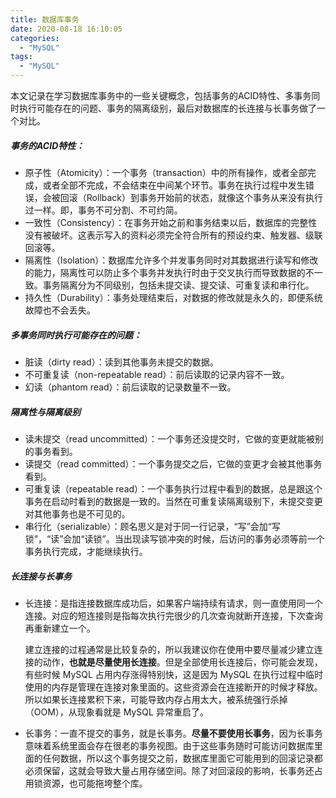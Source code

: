 ```yaml
---
title: 数据库事务
date: 2020-08-18 16:10:05
categories:
  - "MySQL"
tags:
  - "MySQL"
---
```


本文记录在学习数据库事务中的一些关键概念，包括事务的ACID特性、多事务同时执行可能存在的问题、事务的隔离级别，最后对数据库的长连接与长事务做了一个对比。

<!--more-->

##### 事务的ACID特性：

- 原子性（Atomicity）：一个事务（transaction）中的所有操作，或者全部完成，或者全部不完成，不会结束在中间某个环节。事务在执行过程中发生错误，会被回滚（Rollback）到事务开始前的状态，就像这个事务从来没有执行过一样。即，事务不可分割、不可约简。
- 一致性（Consistency）：在事务开始之前和事务结束以后，数据库的完整性没有被破坏。这表示写入的资料必须完全符合所有的预设约束、触发器、级联回滚等。
- 隔离性（Isolation）：数据库允许多个并发事务同时对其数据进行读写和修改的能力，隔离性可以防止多个事务并发执行时由于交叉执行而导致数据的不一致。事务隔离分为不同级别，包括未提交读、提交读、可重复读和串行化。
- 持久性（Durability）：事务处理结束后，对数据的修改就是永久的，即便系统故障也不会丢失。

##### 多事务同时执行可能存在的问题：

- 脏读（dirty read）：读到其他事务未提交的数据。
- 不可重复读（non-repeatable read）：前后读取的记录内容不一致。
- 幻读（phantom read）：前后读取的记录数量不一致。

##### 隔离性与隔离级别

- 读未提交（read uncommitted）：一个事务还没提交时，它做的变更就能被别的事务看到。
- 读提交（read committed）：一个事务提交之后，它做的变更才会被其他事务看到。
- 可重复读（repeatable read）：一个事务执行过程中看到的数据，总是跟这个事务在启动时看到的数据是一致的。当然在可重复读隔离级别下，未提交变更对其他事务也是不可见的。
- 串行化（serializable）：顾名思义是对于同一行记录，“写”会加“写锁”，“读”会加“读锁”。当出现读写锁冲突的时候，后访问的事务必须等前一个事务执行完成，才能继续执行。

##### 长连接与长事务

- 长连接：是指连接数据库成功后，如果客户端持续有请求，则一直使用同一个连接。对应的短连接则是指每次执行完很少的几次查询就断开连接，下次查询再重新建立一个。

  建立连接的过程通常是比较复杂的，所以我建议你在使用中要尽量减少建立连接的动作，**也就是尽量使用长连接**。但是全部使用长连接后，你可能会发现，有些时候 MySQL 占用内存涨得特别快，这是因为 MySQL 在执行过程中临时使用的内存是管理在连接对象里面的。这些资源会在连接断开的时候才释放。所以如果长连接累积下来，可能导致内存占用太大，被系统强行杀掉（OOM），从现象看就是 MySQL 异常重启了。

- 长事务：一直不提交的事务，就是长事务。**尽量不要使用长事务**，因为长事务意味着系统里面会存在很老的事务视图。由于这些事务随时可能访问数据库里面的任何数据，所以这个事务提交之前，数据库里面它可能用到的回滚记录都必须保留，这就会导致大量占用存储空间。除了对回滚段的影响，长事务还占用锁资源，也可能拖垮整个库。